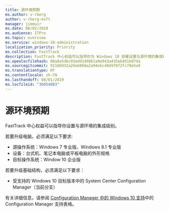 ```yaml
---
title: 源环境预期
ms.author: v-rberg
author: v-rberg-msft
manager: jimmuir
ms.date: 08/02/2019
ms.audience: ITPro
ms.topic: overview
ms.service: windows-10-administration
localization_priority: Priority
ms.collection: FastTrack
description: FastTrack 中心权益可以指导你为 Windows 10 部署设置与源环境的集成级别。
ms.openlocfilehash: 08a8a5dbc93edd1406b1a0e943a435eb451b07da
ms.sourcegitcommit: 911b0d32a26eb068a2a94ebc48d9f8f2fc70e5a9
ms.translationtype: HT
ms.contentlocale: zh-CN
ms.lasthandoff: 08/01/2019
ms.locfileid: "36054083"
---
```

# <a name="source-environment-expectations"></a>源环境预期

FastTrack 中心权益可以指导你设置与源环境的集成级别。
  
若要升级电脑，必须满足以下要求:

- 源操作系统：Windows 7 专业版、Windows 8.1 专业版
- 设备：台式机、笔记本电脑或平板电脑的外形规格
- 目标操作系统：Window 10 企业版

若要升级基础结构，必须满足以下要求：   

- 受支持的 Windows 10 目标版本中的 System Center Configuration Manager（当前分支）

有关详细信息，请参阅 [Configuration Manager 中的 Windows 10 支持](https://docs.microsoft.com/zh-CN/sccm/core/plan-design/configs/support-for-windows-10)中的 Configuration Manager 支持表格。
  

 